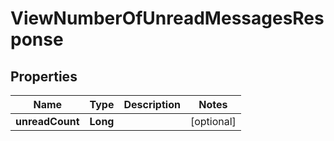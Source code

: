 

# ViewNumberOfUnreadMessagesResponse


## Properties

| Name | Type | Description | Notes |
|------------ | ------------- | ------------- | -------------|
|**unreadCount** | **Long** |  |  [optional] |



